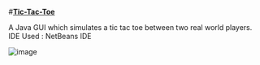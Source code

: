 #<ins>**Tic-Tac-Toe**</ins>

A Java GUI which simulates a tic tac toe between two real world players.
IDE Used : NetBeans IDE

![image](https://user-images.githubusercontent.com/78521741/162999292-513b9151-cdc4-4b61-8963-7bc4b39d8038.png)
